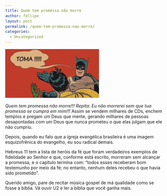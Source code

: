 ```yaml
---
title: Quem tem promessa não morre
author: fellipe
layout: post
permalink: /quem-tem-promessa-nao-morre/
categories:
  - Uncategorized
---
```

[<img class="size-medium wp-image-233 aligncenter" alt="abre--chamadas-batman-1351118926840_956x500" src="/img/posts/2014/07/abre-chamadas-batman-1351118926840_956x500-300x156.jpg" width="300" height="156" />][1]

*Quem tem promessa não morre!!! Repita: Eu não morrerei sem que tua promessa se cumpra em mim!!!* Assim se vendem milhares de CDs, enchem templos e pregam um Deus que mente, gerando milhares de pessoas desapontadas com um Deus que nunca prometeu o que elas julgam que ele não cumpriu.

Depois, quando eu falo que a igreja evangélica brasileira é uma imagem esquizofrênica do evangelho, eu sou radical demais.

Hebreus 11 tem a lista de heróis da fé que foram verdadeiros exemplos de fidelidade ao Senhor e que, conforme está escrito, morreram sem alcançar a promessa, e o capítulo termina com: &#8220;todos esses receberam bom testemunho por meio da fé; no entanto, nenhum deles recebeu o que havia sido prometido&#8221;.

Querido amigo, pare de recitar música gospel de má qualidade como se fosse a bíblia. Vá ouvir U2 e ler a bíblia que você ganha mais.

 [1]: /img/posts/2014/07/abre-chamadas-batman-1351118926840_956x500.jpg